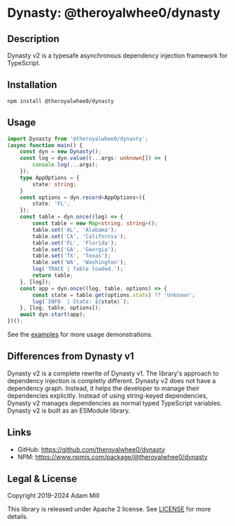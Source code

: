 # Dynasty: @theroyalwhee0/dynasty

## Description
Dynasty v2 is a typesafe asynchronous dependency injection framework for TypeScript.


## Installation
`npm install @theroyalwhee0/dynasty`


## Usage
```ts
import Dynasty from '@theroyalwhee0/dynasty';
(async function main() {
    const dyn = new Dynasty();
    const log = dyn.value((...args: unknown[]) => {
        console.log(...args);
    });
    type AppOptions = {
        state: string;
    }
    const options = dyn.record<AppOptions>({
        state: 'FL',
    });
    const table = dyn.once((log) => {
        const table = new Map<string, string>();
        table.set('AL', 'Alabama');
        table.set('CA', 'California');
        table.set('FL', 'Florida');
        table.set('GA', 'Georgia');
        table.set('TX', 'Texas');
        table.set('WA', 'Washington');
        log('TRACE | Table loaded.');
        return table;
    }, [log]);
    const app = dyn.once((log, table, options) => {
        const state = table.get(options.state) ?? 'Unknown';
        log(`INFO  | State: ${state}`);
    }, [log, table, options]);
    await dyn.start(app);
})();
```

See the [examples](./examples/Examples.md) for more usage demonstrations.


## Differences from Dynasty v1
Dynasty v2 is a complete rewrite of Dynasty v1. The library's approach to dependency injection is completly different. Dynasty v2 does not have a dependency graph. Instead, it helps the developer to manage their dependencies explicitly. Instead of using string-keyed dependencies, Dynasty v2 manages dependencies as normal typed TypeScript variables. Dynasty v2 is built as an ESModule library.


## Links
- GitHub: https://github.com/theroyalwhee0/dynasty
- NPM: https://www.npmjs.com/package/@theroyalwhee0/dynasty


## Legal & License
Copyright 2019-2024 Adam Mill

This library is released under Apache 2 license. See [LICENSE](https://github.com/theroyalwhee0/dynasty/blob/master/LICENSE) for more details.
